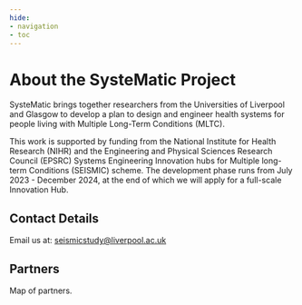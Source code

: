 ```yaml
---
hide:
- navigation
- toc
---
```


# About the SysteMatic Project
SysteMatic brings together researchers from the Universities of Liverpool and Glasgow to develop a plan to design and engineer health systems for people living with Multiple Long-Term Conditions (MLTC). 

This work is supported by funding from the National Institute for Health Research (NIHR) and the Engineering and Physical Sciences Research Council (EPSRC) Systems Engineering Innovation hubs for Multiple long-term Conditions (SEISMIC) scheme. The development phase runs from July 2023 - December 2024, at the end of which we will apply for a full-scale Innovation Hub.


## Contact Details
Email us at: [seismicstudy@liverpool.ac.uk](mailto:seismicstudy@liverpool.ac.uk)


## Partners
Map of partners.
